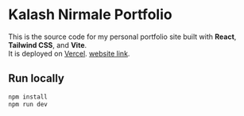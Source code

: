 # Kalash Nirmale Portfolio

This is the source code for my personal portfolio site built with **React**, **Tailwind CSS**, and **Vite**.  
It is deployed on [Vercel](https://vercel.com/).
[website link](https://kalashnirmale-portfolio.vercel.app/).
## Run locally

```bash
npm install
npm run dev
